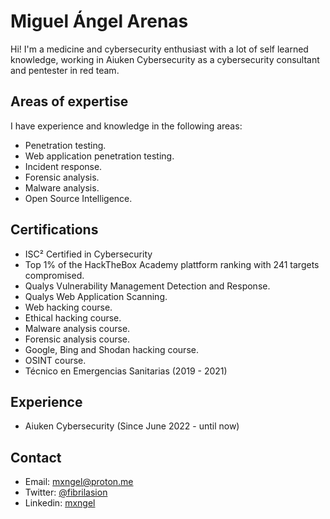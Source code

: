 # Miguel Ángel Arenas
Hi! I'm a medicine and cybersecurity enthusiast with a lot of self learned knowledge, working in Aiuken Cybersecurity as a
cybersecurity consultant and pentester in red team.
## Areas of expertise
I have experience and knowledge in the following areas:
* Penetration testing.
* Web application penetration testing.
* Incident response.
* Forensic analysis.
* Malware analysis.
* Open Source Intelligence.
## Certifications
* ISC² Certified in Cybersecurity
* Top 1% of the HackTheBox Academy plattform ranking with 241 targets compromised.
* Qualys Vulnerability Management Detection and Response.
* Qualys Web Application Scanning.
* Web hacking course.
* Ethical hacking course.
* Malware analysis course.
* Forensic analysis course.
* Google, Bing and Shodan hacking course.
* OSINT course.
* Técnico en Emergencias Sanitarias (2019 - 2021)
## Experience
* Aiuken Cybersecurity (Since June 2022 - until now)
## Contact
* Email: mxngel@proton.me
* Twitter: [@fibrilasion](https://twitter.com/fibrilasion)
* Linkedin: [mxngel](https://www.linkedin.com/in/mxngel/)
